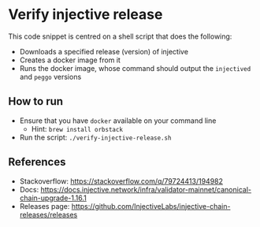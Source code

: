 # Verify injective release

This code snippet is centred on a shell script that does the following:

- Downloads a specified release (version) of injective
- Creates a docker image from it
- Runs the docker image, whose command should output the `injectived` and `peggo` versions

## How to run

- Ensure that you have `docker` available on your command line
  - Hint: `brew install orbstack`
- Run the script: `./verify-injective-release.sh`

## References

- Stackoverflow: https://stackoverflow.com/q/79724413/194982
- Docs: https://docs.injective.network/infra/validator-mainnet/canonical-chain-upgrade-1.16.1
- Releases page: https://github.com/InjectiveLabs/injective-chain-releases/releases
